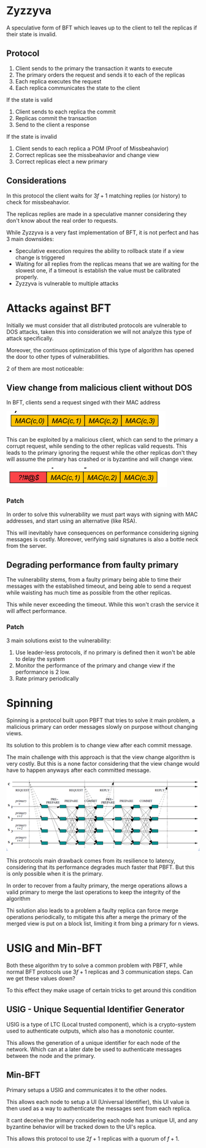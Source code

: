
# Zyzzyva

A speculative form of BFT which leaves up to the client to tell the replicas if their state is invalid.

## Protocol 

1. Client sends to the primary the transaction it wants to execute
2. The primary orders the request and sends it to each of the replicas
3. Each replica executes the request
4. Each replica communicates the state to the client

If the state is valid
1. Client sends to each replica the commit
2. Replicas commit the transaction
3. Send to the client a response

If the state is invalid
1. Client sends to each replica a POM (Proof of Missbeahavior)
2. Correct replicas see the missbeahavior and change view
3. Correct replicas elect a new primary

## Considerations

In this protocol the client waits for $3f+1$ matching replies (or history) to check for missbeahavior.

The replicas replies are made in a speculative manner considering they don't know about the real order to requests.

While Zyzzyva is a very fast implementation of BFT, it is not perfect and has 3 main downsides:

- Speculative execution requires the ability to rollback state if a view change is triggered
- Waiting for all replies from the replicas means that we are waiting for the slowest one, if a timeout is establish the value must be calibrated properly.
- Zyzzyva is vulnerable to multiple attacks

# Attacks against BFT

Initially we must consider that all distributed protocols are vulnerable to DOS attacks, taken this into consideration we will not analyze this type of attack specifically.

Moreover, the continuos optimization of this type of algorithm has opened the door to other types of vulnerabilities.

2 of them are most noticeable:

## View change from malicious client without DOS

In BFT, clients send a request singed with their MAC address

![](Images/MACBFT.png)

This can be exploited by a malicious client, which can send to the primary a corrupt request, while sending to the other replicas valid requests.
This leads to the primary ignoring the request while the other replicas don't they will assume the primary has crashed or is byzantine and will change view.

![](Images/MaliciousMACBFT.png)


### Patch
In order to solve this vulnerability we must part ways with signing with MAC addresses, and start using an alternative (like RSA).

This will inevitably have consequences on performance considering signing messages is costly.
Moreover, verifying said signatures is also a bottle neck from the server. 

## Degrading performance from faulty primary

The vulnerability stems, from a faulty primary being able to time their messages with the established timeout, and being able to send a request while waisting has much time as possible from the other replicas.

This while never exceeding the timeout. While this won't crash the service it will affect performance.

### Patch

3 main solutions exist to the vulnerability:

1. Use leader-less protocols, if no primary is defined then it won't be able to delay the system
2. Monitor the performance of the primary and change view if the performance is 2 low.
3. Rate primary periodically

# Spinning

Spinning is a protocol built upon PBFT that tries to solve it main problem, a malicious primary can order messages slowly on purpose without changing views.

Its solution to this problem is to change view after each commit message.

The main challenge with this approach is that the view change algorithm is very costly. But this is a none factor considering that the view change would have to happen anyways after each committed message.

![](Images/Spinning.png)

This protocols main drawback comes from its resilience to latency, considering that its performance degrades much faster that PBFT. But this is only possible when it is the primary.

In order to recover from a faulty primary, the merge operations allows a valid primary to merge the last operations to keep the integrity of the algorithm

Thi solution also leads to a problem a faulty replica can force merge operations periodically, to mitigate this after a merge the primary of the merged view is put on a block list, limiting it from bing a primary for n views.  


# USIG and Min-BFT

Both these algorithm try to solve a common problem with PBFT, while normal BFT protocols use $3f+1$ replicas and 3 communication steps. Can we get these values down?

To this effect they make usage of certain tricks to get around this condition

## USIG - Unique Sequential Identifier Generator

USIG is a type of LTC (Local trusted component), which is a crypto-system used to authenticate outputs, which also has a monotonic counter.

This allows the generation of a unique identifier for each node of the network.
Which can at a later date be used to authenticate messages between the node and the primary.

## Min-BFT

Primary setups a USIG and communicates it to the other nodes.

This allows each node to setup a UI (Universal Identifier), this UI value is then used as a way to authenticate the messages sent from each replica.

It cant deceive the primary considering each node has a unique UI, and any byzantine behavior will be tracked down to the UI's replica.

This allows this protocol to use $2f+1$ replicas with a quorum of $f+1$.